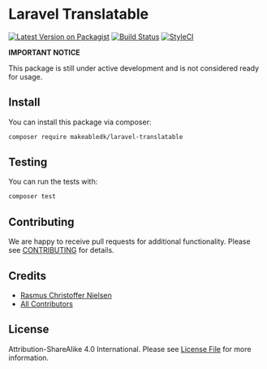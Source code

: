 
# Laravel Translatable

[![Latest Version on Packagist](https://img.shields.io/packagist/v/makeabledk/laravel-translatable.svg?style=flat-square)](https://packagist.org/packages/makeabledk/laravel-translatable)
[![Build Status](https://img.shields.io/travis/makeabledk/laravel-translatable/master.svg?style=flat-square)](https://travis-ci.org/makeabledk/laravel-translatable)
[![StyleCI](https://styleci.io/repos/123456789/shield?branch=master)](https://styleci.io/repos/123456789)


**IMPORTANT NOTICE** 

This package is still under active development and is not considered ready for usage.

## Install

You can install this package via composer:

``` bash
composer require makeabledk/laravel-translatable
```

## Testing

You can run the tests with:

```bash
composer test
```

## Contributing

We are happy to receive pull requests for additional functionality. Please see [CONTRIBUTING](CONTRIBUTING.md) for details.

## Credits

- [Rasmus Christoffer Nielsen](https://github.com/rasmuscnielsen)
- [All Contributors](../../contributors)

## License

Attribution-ShareAlike 4.0 International. Please see [License File](LICENSE.md) for more information.